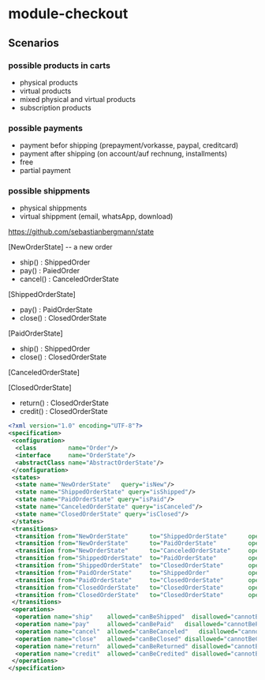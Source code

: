 # module-checkout


## Scenarios 

### possible products in carts
- physical products
- virtual products
- mixed physical and virtual products
- subscription products

### possible payments
- payment befor shipping (prepayment/vorkasse, paypal, creditcard)
- payment after shipping (on account/auf rechnung, installments)
- free
- partial payment

### possible shippments
- physical shippments
- virtual shippment (email, whatsApp, download)



https://github.com/sebastianbergmann/state

[NewOrderState] -- a new order
 - ship() : ShippedOrder 
 - pay() : PaiedOrder
 - cancel() : CanceledOrderState

[ShippedOrderState]
 - pay() : PaidOrderState
 - close() : ClosedOrderState
 
[PaidOrderState]
 - ship() : ShippedOrder
 - close() : ClosedOrderState
 
[CanceledOrderState]

[ClosedOrderState]
 - return() : ClosedOrderState
 - credit() : ClosedOrderState
 
```xml
<?xml version="1.0" encoding="UTF-8"?>
<specification>
 <configuration>
  <class         name="Order"/>
  <interface     name="OrderState"/>
  <abstractClass name="AbstractOrderState"/>
 </configuration>
 <states>
  <state name="NewOrderState"   query="isNew"/>
  <state name="ShippedOrderState" query="isShipped"/>
  <state name="PaidOrderState" query="isPaid"/>
  <state name="CanceledOrderState" query="isCanceled"/>
  <state name="ClosedOrderState" query="isClosed"/>
 </states>
 <transitions>
  <transition from="NewOrderState"      to="ShippedOrderState"      operation="ship"/>
  <transition from="NewOrderState"      to="PaidOrderState"         operation="pay"/>
  <transition from="NewOrderState"      to="CanceledOrderState"     operation="cancel"/>
  <transition from="ShippedOrderState"  to="PaidOrderState"         operation="pay"/>
  <transition from="ShippedOrderState"  to="ClosedOrderState"       operation="close"/>
  <transition from="PaidOrderState"     to="ShippedOrder"           operation="ship"/>
  <transition from="PaidOrderState"     to="ClosedOrderState"       operation="close"/>
  <transition from="ClosedOrderState"   to="ClosedOrderState"       operation="return"/>
  <transition from="ClosedOrderState"   to="ClosedOrderState"       operation="credit"/>
 </transitions>
 <operations>
  <operation name="ship"    allowed="canBeShipped"  disallowed="cannotBeShipped"/>
  <operation name="pay"     allowed="canBePaid"   disallowed="cannotBePaid"/>
  <operation name="cancel"  allowed="canBeCanceled"   disallowed="cannotBeCanceled"/>
  <operation name="close"   allowed="canBeClosed" disallowed="cannotBeClosed"/>
  <operation name="return"  allowed="canBeReturned" disallowed="cannotBeReturned"/>
  <operation name="credit"  allowed="canBeCredited" disallowed="cannotBeCredited"/>
 </operations>
</specification>
```